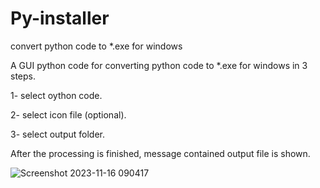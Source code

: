 # Py-installer
convert python code to *.exe for windows

A GUI python code for converting python code to *.exe for windows in 3 steps.

1- select oython code.

2- select icon file (optional).

3- select output folder.

After the processing is finished, message contained output file is shown.

![Screenshot 2023-11-16 090417](https://github.com/RE-MO-SH/Py-installer/assets/137638879/7d8422ad-602e-4d24-8a71-3303de6a03b8)
